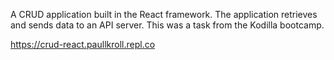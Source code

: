 A CRUD application built in the React framework. The application retrieves and sends data to an API server. This was a task from the Kodilla bootcamp.


https://crud-react.paullkroll.repl.co 